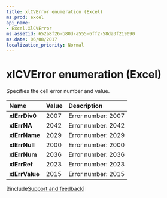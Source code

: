 ```yaml
---
title: xlCVError enumeration (Excel)
ms.prod: excel
api_name:
- Excel.XlCVError
ms.assetid: 652a8f26-b80d-a555-6ff2-58da3f219090
ms.date: 06/08/2017
localization_priority: Normal
---
```



# xlCVError enumeration (Excel)

Specifies the cell error number and value.



|Name|Value|Description|
|:-----|:-----|:-----|
| **xlErrDiv0**|2007|Error number: 2007|
| **xlErrNA**|2042|Error number: 2042|
| **xlErrName**|2029|Error number: 2029|
| **xlErrNull**|2000|Error number: 2000|
| **xlErrNum**|2036|Error number: 2036|
| **xlErrRef**|2023|Error number: 2023|
| **xlErrValue**|2015|Error number: 2015|

[!include[Support and feedback](~/includes/feedback-boilerplate.md)]
